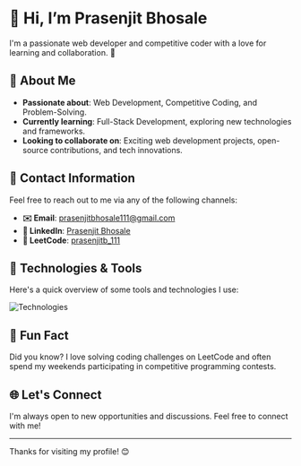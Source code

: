 # 👋 Hi, I’m Prasenjit Bhosale

I'm a passionate web developer and competitive coder with a love for learning and collaboration. 🚀

## 🌟 About Me

- **Passionate about**: Web Development, Competitive Coding, and Problem-Solving.  
- **Currently learning**: Full-Stack Development, exploring new technologies and frameworks.  
- **Looking to collaborate on**: Exciting web development projects, open-source contributions, and tech innovations.



## 💼 Contact Information

Feel free to reach out to me via any of the following channels:

- **✉️ Email**: [prasenjitbhosale111@gmail.com](mailto:prasenjitbhosale111@gmail.com)  
- **🔗 LinkedIn**: [Prasenjit Bhosale](https://www.linkedin.com/in/prasenjit-bhosale-678462212/)  
- **🔗 LeetCode**: [prasenjitb_111](https://leetcode.com/u/prasenjitb_111/)

## 🔧 Technologies & Tools

Here's a quick overview of some tools and technologies I use:

<!--
![Technologies](https://skillicons.dev/icons?i=js,html,css,react,nodejs,mongodb,java,spring,tailwind,sql)

-->
![Technologies](https://skillicons.dev/icons?i=java,js,c,springboot,angular,react,html,css,bootstrap,mysql,mongodb,git,rest)

## 🚀 Fun Fact

Did you know? I love solving coding challenges on LeetCode and often spend my weekends participating in competitive programming contests. 

## 🌐 Let's Connect

I'm always open to new opportunities and discussions. Feel free to connect with me!

---

Thanks for visiting my profile! 😊
